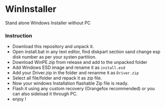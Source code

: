 # WinInstaller
Stand alone Windows Installer without PC

### Instruction
-  Download this repository and unpack it. 
- Open install.bat in any text editor, find diskpart section sand change esp disk number as per your systen partition.
- Download WinPE.zip from release and add to the unpacked folder
- Add Windows ESD image and rename it as `install.esd`
- Add your Driver.zip in the folder and renanme it as `Driver.zip`
- Select all file/folder and repack it as zip file.
- Now your windows Installation flashable Zip file is ready.
- Flash it using any custom recovery (Orangefox recommended) or you can also sideload it through PC.
- enjoy !
##
